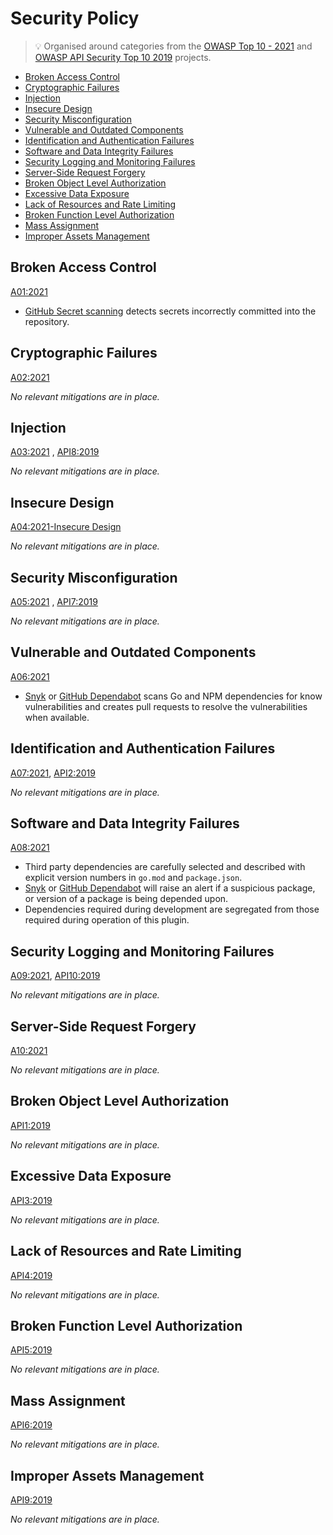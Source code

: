 # Security Policy

> 💡 Organised around categories from the [OWASP Top 10 - 2021](https://owasp.org/www-project-top-ten/)
> and [OWASP API Security Top 10 2019](https://owasp.org/www-project-api-security/) projects.

-   [Broken Access Control](#broken-access-control)
-   [Cryptographic Failures](#cryptographic-failures)
-   [Injection](#injection)
-   [Insecure Design](#insecure-design)
-   [Security Misconfiguration](#security-misconfiguration)
-   [Vulnerable and Outdated Components](#vulnerable-and-outdated-components)
-   [Identification and Authentication Failures](#identification-and-authentication-failures)
-   [Software and Data Integrity Failures](#software-and-data-integrity-failures)
-   [Security Logging and Monitoring Failures](#security-logging-and-monitoring-failures)
-   [Server-Side Request Forgery](#server-side-request-forgery)
-   [Broken Object Level Authorization](#broken-object-level-authorization)
-   [Excessive Data Exposure](#excessive-data-exposure)
-   [Lack of Resources and Rate Limiting](#lack-of-resources-and-rate-limiting)
-   [Broken Function Level Authorization](#broken-function-level-authorization)
-   [Mass Assignment](#mass-assignment)
-   [Improper Assets Management](#improper-assets-management)

## Broken Access Control

[A01:2021](https://owasp.org/Top10/A01_2021-Broken_Access_Control/)

-   [GitHub Secret scanning](https://github.com/features/security) detects secrets incorrectly committed into the
    repository.

## Cryptographic Failures

[A02:2021](https://owasp.org/Top10/A02_2021-Cryptographic_Failures/)

_No relevant mitigations are in place._

## Injection

[A03:2021](https://owasp.org/Top10/A03_2021-Injection/)
, [API8:2019](https://github.com/OWASP/API-Security/blob/master/2019/en/src/0xa8-injection.md)

_No relevant mitigations are in place._

## Insecure Design

[A04:2021-Insecure Design](https://owasp.org/Top10/A04_2021-Insecure_Design/)

_No relevant mitigations are in place._

## Security Misconfiguration

[A05:2021](https://owasp.org/Top10/A05_2021-Security_Misconfiguration/)
, [API7:2019](https://github.com/OWASP/API-Security/blob/master/2019/en/src/0xa7-security-misconfiguration.md)

_No relevant mitigations are in place._

## Vulnerable and Outdated Components

[A06:2021](https://owasp.org/Top10/A06_2021-Vulnerable_and_Outdated_Components/)

-   [Snyk](https://snyk.io) or [GitHub Dependabot](https://github.com/features/security) scans Go and NPM dependencies for
    know vulnerabilities and creates pull requests to
    resolve the vulnerabilities when available.

## Identification and Authentication Failures

[A07:2021](https://owasp.org/Top10/A07_2021-Identification_and_Authentication_Failures/), [API2:2019](https://github.com/OWASP/API-Security/blob/master/2019/en/src/0xa2-broken-user-authentication.md)

_No relevant mitigations are in place._

## Software and Data Integrity Failures

[A08:2021](https://owasp.org/Top10/A08_2021-Software_and_Data_Integrity_Failures/)

-   Third party dependencies are carefully selected and described with explicit version numbers in `go.mod`
    and `package.json`.
-   [Snyk](https://snyk.io) or [GitHub Dependabot](https://github.com/features/security) will raise an alert if a
    suspicious package, or version of a package is being depended upon.
-   Dependencies required during development are segregated from those required during operation of this plugin.

## Security Logging and Monitoring Failures

[A09:2021](https://owasp.org/Top10/A09_2021-Security_Logging_and_Monitoring_Failures/), [API10:2019](https://github.com/OWASP/API-Security/blob/master/2019/en/src/0xaa-insufficient-logging-monitoring.md)

_No relevant mitigations are in place._

## Server-Side Request Forgery

[A10:2021](https://owasp.org/Top10/A10_2021-Server-Side_Request_Forgery_%28SSRF%29/)

_No relevant mitigations are in place._

## Broken Object Level Authorization

[API1:2019](https://github.com/OWASP/API-Security/blob/master/2019/en/src/0xa1-broken-object-level-authorization.md)

_No relevant mitigations are in place._

## Excessive Data Exposure

[API3:2019](https://github.com/OWASP/API-Security/blob/master/2019/en/src/0xa3-excessive-data-exposure.md)

_No relevant mitigations are in place._

## Lack of Resources and Rate Limiting

[API4:2019](https://github.com/OWASP/API-Security/blob/master/2019/en/src/0xa4-lack-of-resources-and-rate-limiting.md)

_No relevant mitigations are in place._

## Broken Function Level Authorization

[API5:2019](https://github.com/OWASP/API-Security/blob/master/2019/en/src/0xa5-broken-function-level-authorization.md)

_No relevant mitigations are in place._

## Mass Assignment

[API6:2019](https://github.com/OWASP/API-Security/blob/master/2019/en/src/0xa6-mass-assignment.md)

_No relevant mitigations are in place._

## Improper Assets Management

[API9:2019](https://github.com/OWASP/API-Security/blob/master/2019/en/src/0xa9-improper-assets-management.md)

_No relevant mitigations are in place._
